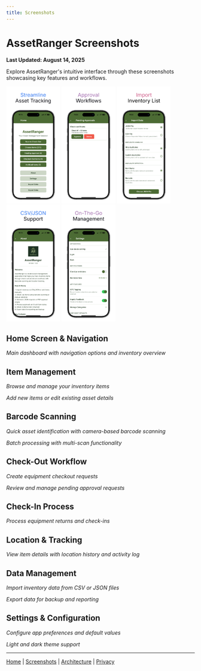 ```yaml
---
title: Screenshots
---
```


# AssetRanger Screenshots

**Last Updated: August 14, 2025**

Explore AssetRanger's intuitive interface through these screenshots showcasing key features and workflows.

<img src="images/01.png" width="144"> <img src="images/02.png" width="144"> <img src="images/03.png" width="144"> <img src="images/04.png" width="144"> <img src="images/05.png" width="144">


## Home Screen & Navigation
<!-- Add home screenshot here -->
*Main dashboard with navigation options and inventory overview*

## Item Management
<!-- Add item list screenshot here -->
*Browse and manage your inventory items*

<!-- Add add/edit item screenshot here -->
*Add new items or edit existing asset details*

## Barcode Scanning
<!-- Add barcode scanner screenshot here -->
*Quick asset identification with camera-based barcode scanning*

<!-- Add multi-scan screenshot here -->
*Batch processing with multi-scan functionality*

## Check-Out Workflow
<!-- Add checkout request screenshot here -->
*Create equipment checkout requests*

<!-- Add pending approvals screenshot here -->
*Review and manage pending approval requests*

## Check-In Process
<!-- Add check-in screen screenshot here -->
*Process equipment returns and check-ins*

## Location & Tracking
<!-- Add item detail with location screenshot here -->
*View item details with location history and activity log*

## Data Management
<!-- Add import screen screenshot here -->
*Import inventory data from CSV or JSON files*

<!-- Add export options screenshot here -->
*Export data for backup and reporting*

## Settings & Configuration
<!-- Add settings screen screenshot here -->
*Configure app preferences and default values*

<!-- Add theme toggle screenshot here -->
*Light and dark theme support*

---

[Home](index.md) | [Screenshots](screenshots.md) | [Architecture](architecture.md) | [Privacy](privacy.md)
